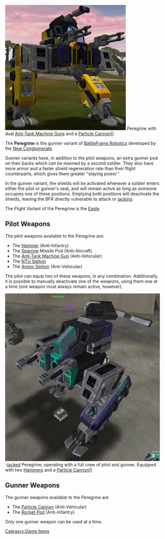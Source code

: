 ![](images/NC_Peregrine.jpg "fig:NC_Peregrine.jpg") Peregrine with dual
[Anti-Tank Machine Guns](../weapons/Anti-Tank_Machine_Gun.md) and a
[Particle Cannon](weapons/Particle_Cannon.md)\]\]

The **Peregrine** is the gunner variant of [BattleFrame
Robotics](../vehicles/BattleFrame_Robotics.md) developed by the [New
Conglomerate](../etc/New_Conglomerate.md).

Gunner variants have, in addition to the pilot weapons, an extra gunner
pod on their backs which can be manned by a second soldier. They also
have more armor and a faster shield regeneration rate than their flight
counterparts, which gives them greater "staying power."

In the gunner variant, the shields will be activated whenever a soldier
enters either the pilot or gunner's seat, and will remain active as long
as someone occupies one of these positions. Emptying both positions will
deactivate the shields, leaving the BFR directly vulnerable to attack or
[jacking](../terminology/Jack.md).

The Flight Variant of the Peregrine is the [Eagle](../vehicles/Eagle.md).

## **Pilot Weapons**

The pilot weapons available to the Peregrine are:

- The [Hammer](Hammer.md) (Anti-Infantry)
- The [Sparrow](<Sparrow_(BFR)>) Missile Pod (Anti-Aircraft)
- The [Anti-Tank Machine Gun](../weapons/Anti-Tank_Machine_Gun.md)
  (Anti-Vehicular)
- The [NTU Siphon](../weapons/NTU_Siphon.md)
- The [Armor Siphon](../weapons/Armor_Siphon.md) (Anti-Vehicular)

The pilot can equip two of these weapons, in any combination.
Additionally, it is possible to manually deactivate one of the weapons,
using them one at a time (one weapon must always remain active,
however).

![](images/Peregrine_VS.jpg "fig:Peregrine_VS.jpg")-[jacked](../terminology/Jack.md)
Peregrine, operating with a full crew of pilot and gunner. Equipped with
two [Hammers](Hammer.md) and a [Particle
Cannon](weapons/Particle_Cannon.md)\]\]

## **Gunner Weapons**

The gunner weapons available to the Peregrine are

- The [Particle Cannon](weapons/Particle_Cannon.md) (Anti-Vehicular)
- The [Rocket Pod](<Rocket_Pod_(BFR)>) (Anti-Infantry)

Only one gunner weapon can be used at a time.

[Category:Game Items](Category:Game_Items.md)
